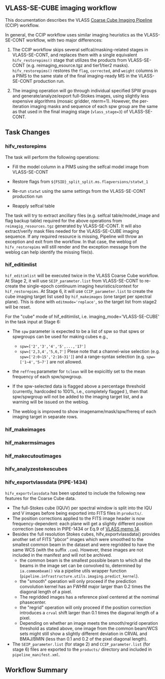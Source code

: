 VLASS-SE-CUBE imaging workflow
------------------------------

This documentation describes the VLASS [Coarse Cube Imaging Pipeline](https://open-confluence.nrao.edu/pages/viewpage.action?pageId=63897714) (CCIP) workflow.

In general, the CCIP workflow uses similar imaging heuristics as the VLASS-SE-CONT workflow, with two major differences:

1. The CCIP workflow skips several selfcal/masking-related stages in VLASS-SE-CONT, and replaces them with a single equivalent `hifv_restorepims()` stage that utilizes the products from VLASS-SE-CONT (e.g. reimaging_esource.tgz and tier1/tier2 masks).
   `hifv_restorepims()` restores the `flag`, `corrected`, and `weight` columns in a PIMS to the same state of the final imaging-ready MS in the VLASS-SE-CONT production run.
   
2. The imaging operation will go through individual specified SPW groups and generate/analyze/export full-Stokes images, using slightly less expensive algorithms (mosaic gridder, nterm=1). However, the per-iteration imaging masks and sequence of each spw group are the same as that used in the final imaging stage (`vlass_stage=3`) of VLASS-SE-CONT. 


## Task Changes

### hifv_restorepims

The task will perform the following operations:

 * Fill the model column in a PIMS using the selfcal model image from VLASS-SE-CONT

 * Restore flags from `${FSID}_split_split.ms.flagversions/statwt_1`

 * Re-run `statwt` using the same settings from the VLASS-SE-CONT production run

 * Reapply selfcal table

The task will try to extract ancillary files (e.g. selfcal table/model_image and flag backup table) required for the above operations from  `reimagig_resources.tgz` generated by VLASS-SE-CONT.
It will also extract/verify mask files needed for the VLASS-SE-CUBE imaging sequence.
If any required resource is missing, Pipeline will throw an exception and exit from the workflow.
In that case, the weblog of `hifv_restorepims` will still render and the exception message from the weblog can help identify the missing file(s).

### hif_editimlist

`hif_editimlist` will be executed twice in the VLASS Coarse Cube workflow.
At Stage 2, it will use `SEIP_parameter.list` from VLASS-SE-CONT to re-create the single-epoch continuum imaging heuristics/context for `hif_restorepims`.
At Stage 6, it will use `CCIP_parameter.list` to create the cube imaging target list used by `hif_makeimages` (one target per spectral plane). This is done with `editmode='replace'`, so the target list from stage2 will be reset.

For the "cube" mode of hif_editimlist, i.e. imaging_mode='VLASS-SE-CUBE' in the task input at Stage 6:

 * The `spw` parameter is expected to be a list of spw so that spws or spwgroups can be used for making cubes e.g., 
   * `spw=['2','3','4','5',...,'17']` 
   * `spw=['2,3,4','5,6,7']`
   Plese note that a channel-wise selection (e.g. `spw=['2:0~15','2:16~31']`) and a range-syntax selection (e.g. `spw=['1~4','5~7']` are not allowed.

 * the `reffreq` parameter for `tclean` will be expiciltly set to the mean frequency of  each spw/spwgroup.
 * If the spw-selected data is flagged above a percentage threshold (currently, hardcoded to 100%, i.e., completely flagged ), then that spw/spwgroup will not be added to the imaging target list, and a warning will be issued on the weblog.
 * The weblog is improved to show imagename/mask/spw/frereq of each imaging target in separate rows.
 

### hif_makeimages

### hif_makermsimages

### hif_makecutoutimages

### hifv_analyzestokescubes

### hifv_exportvlassdata (PIPE-1434)

`hifv_exportvlassdata` has been updated to include the following new features for the Coarse Cube data.

 * The full-Stokes cube (IQUV) per spectral window is split into the IQU and V images before being exported into FITS files in `products/`.
 * The position corrections applied to the FITS image header is now frequency-dependent: each plane will get a slightly different position correction (see notes in PIPE-1434 or Eq.9 of [VLASS memo 14](https://library.nrao.edu/public/memos/vla/vlass/VLASS_014.pdf).
 * Besides the full resolution Stokes cubes, hifv_exportvlassdata() provides another set of FITS "pbcor" images which were smoothed to the smallest common beam in the dataset and were regridded to have the same WCS (with the suffix `.com`). However, these images are not included in the manifest and will not be archived.
   * the common beam is the smallest possible beam to which all the beams in the image set can be convolved to, determined by `ia.commombeam()` via a pipeline utils wrapper function (`pipeline.infrastructure.utils.imaging.predict_kernel`).
   * the "smooth" operation will only proceed if the prediction convolution kernel has an FWHM major larger than 0.2 times the diagonal length of a pixel.
   * The regridded images has a reference pixel centered at the nomimal phasecenter.
   * the "regrid" operation will only proceed if the position correction introduces a `crval` shift larger than 0.1 times the diagonal length of a pixel.
   * Depending on whether an image meets the smooth/regrid operation threshold as stated above, one image from the common beam/WCS sets might still show a slightly different deviation in CRVAL and BMAJ/BMIN (less than 0.1 and 0.2 of the pixel diagonal length).
 * The `SEIP_parameter.list` (for stage 2) and `CCIP_parameter.list` (for stage 6) files are exported to the `products/` directory and included in `pipeline_manifest.xml`.


## Workflow Summary


